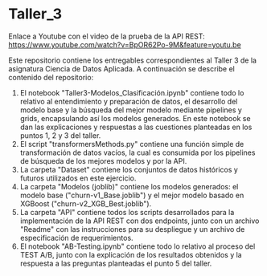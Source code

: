 # Taller_3

Enlace a Youtube con el video de la prueba de la API REST: https://www.youtube.com/watch?v=BpOR62Po-9M&feature=youtu.be

Este repositorio contiene los entregables correspondientes al Taller 3 de la asignatura Ciencia de Datos Aplicada. A continuación se describe el contenido del repositorio:

1. El notebook "Taller3-Modelos_Clasificación.ipynb" contiene todo lo relativo al entendimiento y preparación de datos, el desarrollo del modelo base y la búsqueda del mejor modelo mediante pipelines y grids, encapsulando así los modelos generados. En este notebook se dan las explicaciones y respuestas a las cuestiones planteadas en los puntos 1, 2 y 3 del taller.
2. El script "transformersMethods.py" contiene una función simple de transformación de datos vacíos, la cual es consumida por los pipelines de búsqueda de los mejores modelos y por la API.
3. La carpeta "Dataset" contiene los conjuntos de datos históricos y futuros utilizados en este ejercicio.
4. La carpeta "Modelos (joblib)" contiene los modelos generados: el modelo base ("churn-v1_Base.joblib") y el mejor modelo basado en XGBoost ("churn-v2_XGB_Best.joblib").
5. La carpeta "API" contiene todos los scripts desarrollados para la implementación de la API REST con dos endpoints, junto con un archivo "Readme" con las instrucciones para su despliegue y un archivo de especificación de requerimientos.
6. El notebook "AB-Testing.ipynb" contiene todo lo relativo al proceso del TEST A/B, junto con la explicación de los resultados obtenidos y la respuesta a las preguntas planteadas el punto 5 del taller.
